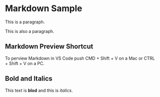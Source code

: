 # Markdown Sample

This is a paragraph.

This is also a paragraph.

## Markdown Preview Shortcut

To perview Markdown in VS Code push CMD + Shift + V on a Mac or CTRL + Shift + V on a PC.

## Bold and Italics

This text is **blod** and this is *italics*.

